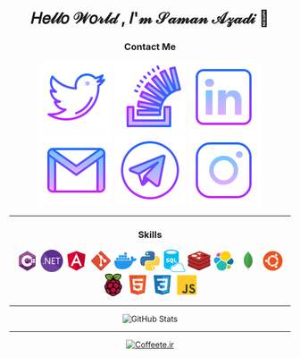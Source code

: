 <div align="center">

# 𝐻𝑒𝓁𝓁𝑜 𝒲𝑜𝓇𝓁𝒹 , 𝐼'𝓂 𝒮𝒶𝓂𝒶𝓃 𝒜𝓏𝒶𝒹𝒾 👋

### Contact Me

[![Twitter](https://raw.githubusercontent.com/samanazadi1996/samanazadi1996/117b39a1bde36a762faee2cada153cb16d727e73/Icons/twitter.svg)](https://twitter.com/intent/follow?screen_name=saman_azadi_)
[![Stack Overflow](https://raw.githubusercontent.com/samanazadi1996/samanazadi1996/b12b1a735133ecf375411945910bef7fec0d2182/Icons/stackoverflow.svg)](https://stackoverflow.com/users/13861561/saman-azadi)
[![LinkedIn](https://raw.githubusercontent.com/samanazadi1996/samanazadi1996/b12b1a735133ecf375411945910bef7fec0d2182/Icons/linkedin.svg)](https://www.linkedin.com/in/saman-azadi/)
[![Gmail](https://raw.githubusercontent.com/samanazadi1996/samanazadi1996/b12b1a735133ecf375411945910bef7fec0d2182/Icons/gmail.svg)](mailto:samanazadi1996@gmail.com)
[![Telegram](https://raw.githubusercontent.com/samanazadi1996/samanazadi1996/b12b1a735133ecf375411945910bef7fec0d2182/Icons/telegram.svg)](https://t.me/sam_i_x)
[![Instagram](https://raw.githubusercontent.com/samanazadi1996/samanazadi1996/b12b1a735133ecf375411945910bef7fec0d2182/Icons/instagram.svg)](https://www.instagram.com/saman_azadi_/)

---
 
### Skills

<img async src="https://raw.githubusercontent.com/samanazadi1996/samanazadi1996/2acfcb6af0e04bf81fc44757b70ea62e50e57b21/Icons/csharp.svg" alt="C#" height="40">
<img async src="https://raw.githubusercontent.com/samanazadi1996/samanazadi1996/2acfcb6af0e04bf81fc44757b70ea62e50e57b21/Icons/dotnet.svg" alt=".NET" height="40">
<img async src="https://raw.githubusercontent.com/samanazadi1996/samanazadi1996/2acfcb6af0e04bf81fc44757b70ea62e50e57b21/Icons/angular.svg" alt="Angular" height="40">
<img async src="https://raw.githubusercontent.com/samanazadi1996/samanazadi1996/2acfcb6af0e04bf81fc44757b70ea62e50e57b21/Icons/git.svg" alt="Git" height="40">
<img async src="https://raw.githubusercontent.com/samanazadi1996/samanazadi1996/2acfcb6af0e04bf81fc44757b70ea62e50e57b21/Icons/docker.svg" alt="Docker" height="40">
<img async src="https://raw.githubusercontent.com/samanazadi1996/samanazadi1996/2acfcb6af0e04bf81fc44757b70ea62e50e57b21/Icons/python.svg" alt="Python" height="40">
<img async src="https://raw.githubusercontent.com/samanazadi1996/samanazadi1996/2acfcb6af0e04bf81fc44757b70ea62e50e57b21/Icons/sql.svg" alt="SQL" height="40">
<img async src="https://raw.githubusercontent.com/samanazadi1996/samanazadi1996/2acfcb6af0e04bf81fc44757b70ea62e50e57b21/Icons/redis.svg" alt="Redis" height="40">
<img async src="https://raw.githubusercontent.com/samanazadi1996/samanazadi1996/2acfcb6af0e04bf81fc44757b70ea62e50e57b21/Icons/elk.svg" alt="ELK" height="40">
<img async src="https://raw.githubusercontent.com/samanazadi1996/samanazadi1996/2acfcb6af0e04bf81fc44757b70ea62e50e57b21/Icons/mongo.svg" alt="MongoDB" height="40">
<img async src="https://raw.githubusercontent.com/samanazadi1996/samanazadi1996/2acfcb6af0e04bf81fc44757b70ea62e50e57b21/Icons/ubuntu.svg" alt="Ubuntu" height="40">
<img async src="https://raw.githubusercontent.com/samanazadi1996/samanazadi1996/2acfcb6af0e04bf81fc44757b70ea62e50e57b21/Icons/raspberrypi.svg" alt="Raspberry Pi" height="40">
<img async src="https://raw.githubusercontent.com/samanazadi1996/samanazadi1996/2acfcb6af0e04bf81fc44757b70ea62e50e57b21/Icons/html.svg" alt="HTML" height="40">
<img async src="https://raw.githubusercontent.com/samanazadi1996/samanazadi1996/2acfcb6af0e04bf81fc44757b70ea62e50e57b21/Icons/css.svg" alt="CSS" height="40">
<img async src="https://raw.githubusercontent.com/samanazadi1996/samanazadi1996/2acfcb6af0e04bf81fc44757b70ea62e50e57b21/Icons/js.svg" alt="JavaScript" height="40">

---

![GitHub Stats](https://github-readme-stats.vercel.app/api?username=samanazadi1996&show_icons=true&theme=cobalt)

---
 
[![Coffeete.ir](https://www.coffeete.ir/images/buttons/lemonchiffon.png?v=1)](http://www.coffeete.ir/Saman)

</div>
